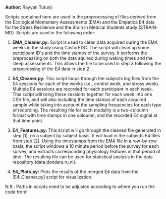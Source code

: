 **Author:** Rayyan Tutunji


Scripts contained here are used in the preprocessing of files derived from the Ecological Momentary Assessments (EMA) and the Empatica E4 data for the Stress Resilience and the Brain in Medical Students study (STRAIN-MD). Scripts are used in the following order:

1. **EMA_Cleaner.py:** Script is used to clean data acquired during the EMA weeks in the study using CastorEDC. The script will clean up some participant ID's and the time stamps of the survey. It performs the preprocessing on both the data aquired during waking times and the sleep assessments. This allows the file to be used in step 3 following the prepocessing of the E4 data in step 2.
	
2. **E4_Cleaner.py:** This script loops through the subjects log files from the E4 sessions for each of the weeks (i.e., control week, and stress week). Multiple E4 sessions are recorded for each participant in each week. This script will bring these sessions together for each week into one CSV file, and will also including the time stamps of each acquired sample while taking into account the sampling frequencies for each type of recording. The resulting file for each modality is a two-coloumn format with time stamps in one coloumn, and the recorded E4 signal at that time point. 

3. **E4_Features.py:** This script will go through the cleaned file generated in step [1], on a subject by subject basis. It will load in the subjects E4 files from step [2]. Using the timestamps from the EMA file in a row-by-row basis, the script windows a 10 minute period before the survey for each survey, and extracts corresponding physiology features in that period of time. The resulting file can be used for statistical analysis in the data repository (data.donders.ru.nl). 
    
4. **E4_Plots.py:** Plots the results of the merged E4 data from the [E4_Cleaner.py] script for visualization. 
	


N.B.: Paths in scripts need to be adjusted according to where you run the code from! 
